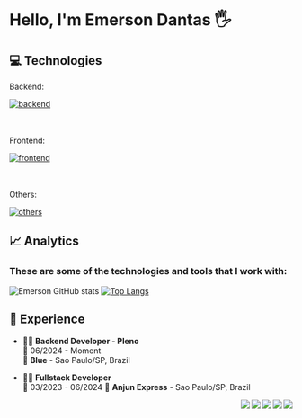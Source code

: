 
# Hello, I'm Emerson Dantas 🖐️


## 💻 Technologies

<div style="display: inline_block">
    <div>
        <p>Backend:</p>
        <a href="https://skillicons.dev">
            <img align="center" alt="backend"src="https://skillicons.dev/icons?i=nodejs,ts,nestjs,java,go,ruby)](https://skillicons.dev"/>
        </a>
    </div>
    <br/>
    <br/>
    <div>
        <p>Frontend:</p>
        <a href="https://skillicons.dev">
            <img align="center" alt="frontend"src="https://skillicons.dev/icons?i=react,next,figma,tailwind,vite,androidstudio)](https://skillicons.dev"/>
        <a/>
    </div>
    <br/>
    <br/>
    <div>
        <p>Others:</p>
        <a href="https://skillicons.dev">
            <img align="center" alt="others"src="https://skillicons.dev/icons?i=mysql,postgres,mongodb,redis,git,github,docker,kafka,jest)](https://skillicons.dev"/>
        <a/>
    </div>
</div>


## 📈 Analytics

### These are some of the technologies and tools that I work with:


![Emerson GitHub stats](https://github-readme-stats.vercel.app/api?username=emersondp07&show_icons=true&theme=tokyonight)
[![Top Langs](https://github-readme-stats.vercel.app/api/top-langs/?username=emersondp07&layout=compact)](https://github.com/emersondp07/github-readme-stats)

## 💼 Experience

- 👨‍💻 **Backend Developer - Pleno**\
  📆 06/2024 - Moment\
  📍 **Blue** - Sao Paulo/SP, Brazil

- 👨‍💻 **Fullstack Developer**\
  📆 03/2023 - 06/2024
  📍 **Anjun Express** - Sao Paulo/SP, Brazil

<img align="right" src="https://img.shields.io/badge/Github-181717?logo=github&logoColor=white" />
<img align="right" src="https://img.shields.io/badge/MySQL-00000F?&logo=mysql&logoColor=white" />
<img align="right" src="https://img.shields.io/badge/PostgreSQL-316192?logo=postgresql&logoColor=white" />
<img align="right" src="https://img.shields.io/badge/Node.js-43853D?logo=node.js&logoColor=white" />
<img align="right" src="https://img.shields.io/badge/TypeScript-007ACC?logo=typescript&logoColor=white" />
<br/>
